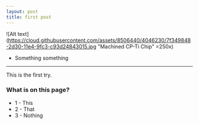 ```yaml
---
layout: post
title: first post
---
```



![Alt text](https://cloud.githubusercontent.com/assets/8506440/4046230/7f349848-2d30-11e4-9fc3-c93d24843015.jpg "Machined CP-Ti Chip" =250x)




* Something something

-----

This is the first try.

### What is on this page?

* 1 - This
* 2 - That
* 3 - Nothing
